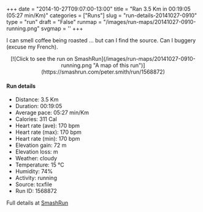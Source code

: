 +++
date = "2014-10-27T09:07:00-13:00"
title = "Ran 3.5 Km in 00:19:05 (05:27 min/Km)"
categories = ["Runs"]
slug = "run-details-20141027-0910"
type = "run"
draft = "False"
runmap = "/images/run-maps/20141027-0910-running.png"
svgmap = '<polyline points="1 57, 8 48, 22 51, 37 30, 63 46, 65 47, 68 48, 91 52, 95 58, 100 76, 91 51, 84 49, 67 47, 39 30, 20 23, 16 29, 0 29, 2 36, 10 42, 3 56">'
+++

I can smell coffee being roasted ... but can I find the source. Can I buggery (excuse my French). 

<!--more-->

<center>
[![Click to see the run on SmashRun](/images/run-maps/20141027-0910-running.png "A map of this run")](https://smashrun.com/peter.smith/run/1568872)
</center>

#### Run details

* Distance: 3.5 Km
* Duration: 00:19:05
* Average pace: 05:27 min/Km
* Calories: 311 Cal
* Heart rate (ave): 170 bpm
* Heart rate (max): 170 bpm
* Heart rate (min): 170 bpm
* Elevation gain: 72 m
* Elevation loss:  m
* Weather: cloudy
* Temperature: 15 &deg;C
* Humidity: 74%
* Activity: running
* Source: tcxfile
* Run ID: 1568872

Full details at [SmashRun](https://smashrun.com/peter.smith/run/1568872)